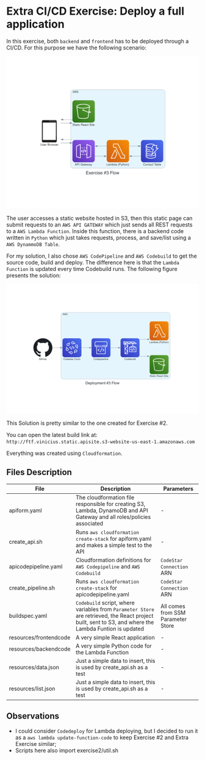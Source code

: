 # Extra CI/CD Exercise: Deploy a full application

In this exercise, both ``backend`` and ``frontend`` has to be deployed through a CI/CD. For this purpose we have the following scenario:

![alt text](https://github.com/vinixnan/cloudtest/blob/main/diagram/ex3.png?raw=true)

The user accesses a static website hosted in S3, then this static page can submit requests to an ``AWS API GATEWAY`` which just sends all REST requests to a ``AWS Lambda Function``. Inside this function, there is a backend code written in ``Python`` which just takes requests, process, and save/list using a ``AWS DynammoDB Table``.

For my solution, I also chose ```AWS CodePipeline``` and  ```AWS Codebuild``` to get the source code, build and deploy. The difference here is that the ``Lambda Function`` is updated every time Codebuild runs. The following figure presents the solution:

![alt text](https://github.com/vinixnan/cloudtest/blob/main/diagram/ex3deploy.png?raw=true)

This Solution is pretty similar to the one created for Exercise #2.

You can open the latest build link at:
```http://ftf.vinicius.static.apisite.s3-website-us-east-1.amazonaws.com```

Everything was created using `Cloudformation`.

## Files Description

| File  | Description  | Parameters
|---|---|---|
| apiform.yaml  | The cloudformation file responsible for creating S3, Lambda, DynamoDB and API Gateway and all roles/policies associated | - |
| create_api.sh  | Runs `aws cloudformation create-stack` for  apiform.yaml and makes a simple test to the API | - |
| apicodepipeline.yaml  | Cloudformation definitions for ``AWS Codepipeline`` and ``AWS Codebuild`` | ``CodeStar Connection`` ARN |
| create_pipeline.sh  | Runs `aws cloudformation create-stack` for apicodepipeline.yaml  | ``CodeStar Connection`` ARN |
| buildspec.yaml | ``Codebuild`` script, where variables from ``Parameter Store`` are retrieved, the React project built, sent to S3, and where the Lambda Funtion is updated | All comes from SSM Parameter Store |
| resources/frontendcode | A very simple React application | - |
| resources/backendcode | A very simple Python code for the Lambda Function | - |
| resources/data.json| Just a simple data to insert, this is used by  create_api.sh as a test| - |
| resources/list.json| Just a simple data to insert, this is used by  create_api.sh as a test| - |

## Observations

* I could consider ``Codedeploy`` for Lambda deploying, but I decided to run it as a ``aws lambda update-function-code`` to keep Exercise #2 and Extra Exercise similar;
* Scripts here also import exercise2/util.sh
